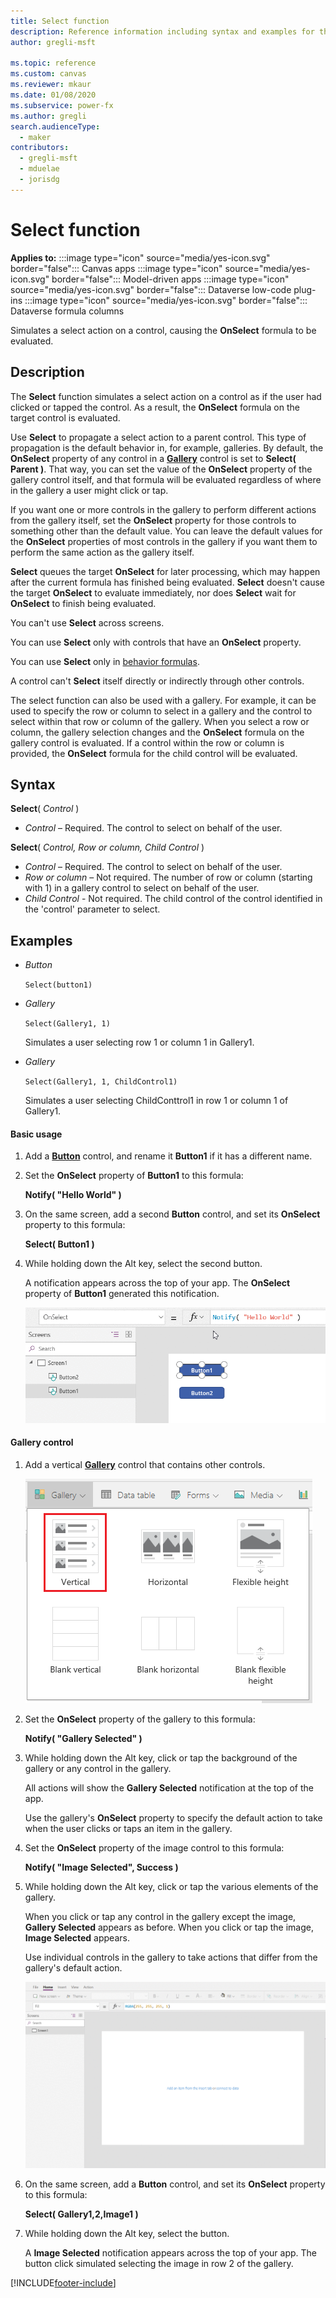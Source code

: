 ```yaml
---
title: Select function
description: Reference information including syntax and examples for the Select function.
author: gregli-msft

ms.topic: reference
ms.custom: canvas
ms.reviewer: mkaur
ms.date: 01/08/2020
ms.subservice: power-fx
ms.author: gregli
search.audienceType:
  - maker
contributors:
  - gregli-msft
  - mduelae
  - jorisdg
---
```


# Select function

**Applies to:** :::image type="icon" source="media/yes-icon.svg" border="false"::: Canvas apps :::image type="icon" source="media/yes-icon.svg" border="false"::: Model-driven apps :::image type="icon" source="media/yes-icon.svg" border="false"::: Dataverse low-code plug-ins :::image type="icon" source="media/yes-icon.svg" border="false"::: Dataverse formula columns

Simulates a select action on a control, causing the **OnSelect** formula to be evaluated.

## Description

The **Select** function simulates a select action on a control as if the user had clicked or tapped the control. As a result, the **OnSelect** formula on the target control is evaluated.

Use **Select** to propagate a select action to a parent control. This type of propagation is the default behavior in, for example, galleries. By default, the **OnSelect** property of any control in a **[Gallery](/power-apps/maker/canvas-apps/controls/control-gallery)** control is set to **Select( Parent )**. That way, you can set the value of the **OnSelect** property of the gallery control itself, and that formula will be evaluated regardless of where in the gallery a user might click or tap.

If you want one or more controls in the gallery to perform different actions from the gallery itself, set the **OnSelect** property for those controls to something other than the default value. You can leave the default values for the **OnSelect** properties of most controls in the gallery if you want them to perform the same action as the gallery itself.

**Select** queues the target **OnSelect** for later processing, which may happen after the current formula has finished being evaluated. **Select** doesn't cause the target **OnSelect** to evaluate immediately, nor does **Select** wait for **OnSelect** to finish being evaluated.

You can't use **Select** across screens.

You can use **Select** only with controls that have an **OnSelect** property.

You can use **Select** only in [behavior formulas](/power-apps/maker/canvas-apps/working-with-formulas-in-depth).

A control can't **Select** itself directly or indirectly through other controls.

The select function can also be used with a gallery. For example, it can be used to specify the row or column to select in a gallery and the control to select within that row or column of the gallery. When you select a row or column, the gallery selection changes and the **OnSelect** formula on the gallery control is evaluated. If a control within the row or column is provided, the **OnSelect** formula for the child control will be evaluated.

## Syntax

**Select**( _Control_ )

- _Control_ – Required. The control to select on behalf of the user.

**Select**( _Control, Row or column, Child Control_ )

- _Control_ – Required. The control to select on behalf of the user.
- _Row or column_ – Not required. The number of row or column (starting with 1) in a gallery control to select on behalf of the user.
- _Child Control_ - Not required. The child control of the control identified in the 'control' parameter to select.

## Examples

- _Button_

  `Select(button1)`

- _Gallery_

  `Select(Gallery1, 1)`

  Simulates a user selecting row 1 or column 1 in Gallery1.

- _Gallery_

  `Select(Gallery1, 1, ChildControl1)`

  Simulates a user selecting ChildConttrol1 in row 1 or column 1 of Gallery1.

#### Basic usage

1. Add a **[Button](/power-apps/maker/canvas-apps/controls/control-button)** control, and rename it **Button1** if it has a different name.

1. Set the **OnSelect** property of **Button1** to this formula:

   **Notify( "Hello World" )**

1. On the same screen, add a second **Button** control, and set its **OnSelect** property to this formula:

   **Select( Button1 )**

1. While holding down the Alt key, select the second button.

   A notification appears across the top of your app. The **OnSelect** property of **Button1** generated this notification.

   ![An animation that shows the OnSelect property settings for the two buttons and the notification when the second button is clicked.](media/function-select/basic-select.gif)

#### Gallery control

1. Add a vertical **[Gallery](/power-apps/maker/canvas-apps/controls/control-gallery)** control that contains other controls.

   ![Select a vertical gallery that contains controls.](media/function-select/select-gallery.png)

2. Set the **OnSelect** property of the gallery to this formula:

   **Notify( "Gallery Selected" )**

3. While holding down the Alt key, click or tap the background of the gallery or any control in the gallery.

   All actions will show the **Gallery Selected** notification at the top of the app.

   Use the gallery's **OnSelect** property to specify the default action to take when the user clicks or taps an item in the gallery.

4. Set the **OnSelect** property of the image control to this formula:

   **Notify( "Image Selected", Success )**

5. While holding down the Alt key, click or tap the various elements of the gallery.

   When you click or tap any control in the gallery except the image, **Gallery Selected** appears as before. When you click or tap the image, **Image Selected** appears.

   Use individual controls in the gallery to take actions that differ from the gallery's default action.

   ![An animation that shows the default value of the OnSelect property for a gallery control, as well as a control that takes a different action.](media/function-select/gallery-select.gif)

6. On the same screen, add a **Button** control, and set its **OnSelect** property to this formula:

   **Select( Gallery1,2,Image1 )**

7. While holding down the Alt key, select the button.

   A **Image Selected** notification appears across the top of your app. The button click simulated selecting the image in row 2 of the gallery.

[!INCLUDE[footer-include](../../includes/footer-banner.md)]
